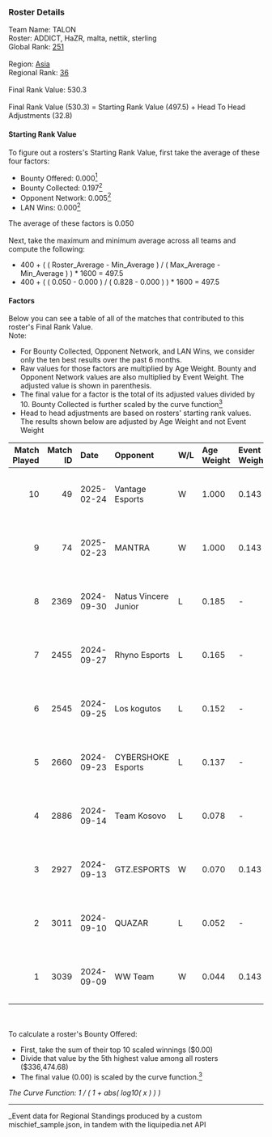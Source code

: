 ### Roster Details<br />
Team Name: TALON<br />
Roster: ADDICT, HaZR, malta, nettik, sterling<br />
Global Rank: [251](../../standings_global_2025_03_01.md)<br />
<br />
Region: [Asia]( ../../standings_asia_2025_03_01.md)<br />
Regional Rank: [36]( ../../standings_asia_2025_03_01.md)<br />
<br />
Final Rank Value:  530.3<br />
<br />
Final Rank Value (530.3) = Starting Rank Value (497.5) + Head To Head Adjustments (32.8)<br />

#### Starting Rank Value<br />
To figure out a rosters's Starting Rank Value, first take the average of these four factors:<br />
- Bounty Offered: 0.000[<sup>1</sup>](#table2)
- Bounty Collected: 0.197[<sup>2</sup>](#table1)
- Opponent Network: 0.005[<sup>2</sup>](#table1)
- LAN Wins: 0.000[<sup>2</sup>](#table1)

The average of these factors is 0.050<br />
<br />
Next, take the maximum and minimum average across all teams and compute the following:<br />
- 400 + ( ( Roster_Average - Min_Average ) / ( Max_Average - Min_Average ) ) * 1600 = 497.5
- 400 + ( ( 0.050 - 0.000 ) / ( 0.828 - 0.000 ) ) * 1600 = 497.5


#### Factors<br />
Below you can see a table of all of the matches that contributed to this roster's Final Rank Value.<br />
Note:<br />

- For Bounty Collected, Opponent Network, and LAN Wins, we consider only the ten best results over the past 6 months.
- Raw values for those factors are multiplied by Age Weight. Bounty and Opponent Network values are also multiplied by Event Weight. The adjusted value is shown in parenthesis.
- The final value for a factor is the total of its adjusted values divided by 10. Bounty Collected is further scaled by the curve function[<sup>3</sup>](#curveFunction)
- Head to head adjustments are based on rosters' starting rank values. The results shown below are adjusted by Age Weight and not Event Weight
<span id="table1"></span><br />


| Match Played | Match ID | Date       | Opponent             | W/L | Age Weight | Event Weight | Bounty Collected | Opponent Network | LAN Wins  | H2H Adj. | Roster                                |
| -: | -: | :- | :- | :- | :- | :- | :- | :- | :- | -: | :- |
|           10 |       49 | 2025-02-24 | Vantage Esports      | W   | 1.000      | 0.143        | 0.000 (0.000)    | 0.180 (0.026)    | 0 (0.000) |    16.77 | ADDICT, HaZR, malta, nettik, sterling |
|            9 |       74 | 2025-02-23 | MANTRA               | W   | 1.000      | 0.143        | 0.000 (0.000)    | 0.129 (0.018)    | 0 (0.000) |    17.91 | ADDICT, HaZR, malta, nettik, sterling |
|            8 |     2369 | 2024-09-30 | Natus Vincere Junior | L   | 0.185      | -            | -                | -                | -         |    -0.45 | ADDICT, AZR, HaZR, mhL, nettik        |
|            7 |     2455 | 2024-09-27 | Rhyno Esports        | L   | 0.165      | -            | -                | -                | -         |    -1.51 | ADDICT, AZR, HaZR, mhL, nettik        |
|            6 |     2545 | 2024-09-25 | Los kogutos          | L   | 0.152      | -            | -                | -                | -         |    -0.45 | ADDICT, AZR, HaZR, mhL, nettik        |
|            5 |     2660 | 2024-09-23 | CYBERSHOKE Esports   | L   | 0.137      | -            | -                | -                | -         |    -0.57 | ADDICT, AZR, HaZR, mhL, nettik        |
|            4 |     2886 | 2024-09-14 | Team Kosovo          | L   | 0.078      | -            | -                | -                | -         |    -1.20 | ADDICT, AZR, HaZR, mhL, nettik        |
|            3 |     2927 | 2024-09-13 | GTZ.ESPORTS          | W   | 0.070      | 0.143        | 0.080 (0.001)    | 0.431 (0.004)    | 0 (0.000) |     2.14 | ADDICT, AZR, HaZR, mhL, nettik        |
|            2 |     3011 | 2024-09-10 | QUAZAR               | L   | 0.052      | -            | -                | -                | -         |    -0.59 | ADDICT, AZR, HaZR, mhL, nettik        |
|            1 |     3039 | 2024-09-09 | WW Team              | W   | 0.044      | 0.143        | 0.000 (0.000)    | 0.015 (0.000)    | 0 (0.000) |     0.68 | ADDICT, AZR, HaZR, mhL, nettik        |

<br />
<span id="table2"></span><br />
To calculate a roster's Bounty Offered:<br />

- First, take the sum of their top 10 scaled winnings ($0.00)
- Divide that value by the 5th highest value among all rosters ($336,474.68)
- The final value (0.00) is scaled by the curve function.[<sup>3</sup>](#curveFunction)

<span id="curveFunction"></span>_The Curve Function: 1 / ( 1 + abs( log10( x ) ) )_<br />

---
_Event data for Regional Standings produced by a custom mischief_sample.json, in tandem with the liquipedia.net API<br />
